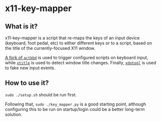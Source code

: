 # x11-key-mapper

## What is it?

x11-key-mapper is a script that re-maps the keys of an input device (keyboard,
foot pedal, etc) to either different keys or to a script, based on the title of
the currently-focused X11 window.

[A fork of `actkbd`](https://github.com/Khouderchah-Alex/actkbd) is used to
trigger configured scripts on keyboard input, while
[`xtitle`](https://github.com/baskerville/xtitle) is used to detect window title
changes. Finally, [`xdotool`](https://github.com/jordansissel/xdotool) is used
to fake new input events.

## How to use it?

`sudo ./setup.sh` should be run first.

Following that, `sudo ./key_mapper.py` is a good starting point, although
configuring this to be run on startup/login could be a better long-term
solution.
